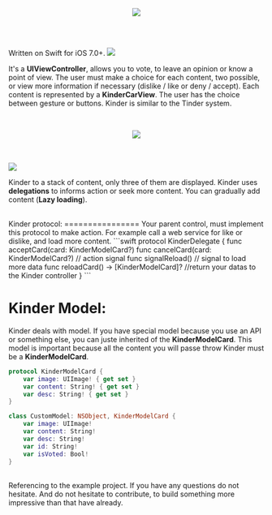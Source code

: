 <p align="center">
  <img src ="https://raw.githubusercontent.com/remirobert/Kinder/master/tindView/kinderBanner.png"/>
</p>
</br>
<br>


Written on Swift for iOS 7.0+.
<img src ="https://raw.githubusercontent.com/remirobert/Kinder/master/tindView/what.png"/>

It's a **UIViewController**, allows you to vote, to leave an opinion or know a point of view. The user must make a choice for each content, two possible, or view more information if necessary (dislike / like or deny / accept). Each content is represented by a **KinderCarView**.
The user has the choice between gesture or buttons.
Kinder is similar to the Tinder system. 

<br>
<p align="center">
  <img src ="https://raw.githubusercontent.com/remirobert/Kinder/master/tindView/animKinder.gif"/>
</p>
<br>
<br>

<img src ="https://raw.githubusercontent.com/remirobert/Kinder/master/tindView/how.png"/>

Kinder to a stack of content, only three of them are displayed.
Kinder uses **delegations** to informs action or seek more content.
You can gradually add content (**Lazy loading**).

<br>
Kinder protocol:
================
Your parent control, must implement this protocol to make action. For example call a web service for like or dislike, and load more content.
```swift
protocol KinderDelegate {
    func acceptCard(card: KinderModelCard?)
    func cancelCard(card: KinderModelCard?) // action signal
    func signalReload()                     // signal to load more data
    func reloadCard() -> [KinderModelCard]? //return your datas to the Kinder controller
}
```

<br>

Kinder Model:
=============
Kinder deals with model. If you have special model because you use an API or something else, you can juste inherited of the **KinderModelCard**. This model is important because all the content you will passe throw Kinder must be a **KinderModelCard**.
```swift
protocol KinderModelCard {
    var image: UIImage! { get set }
    var content: String! { get set }
    var desc: String! { get set }
}
```

```Swift
class CustomModel: NSObject, KinderModelCard {
    var image: UIImage!
    var content: String!
    var desc: String!
    var id: String!
    var isVoted: Bool!
}
```

<br>
Referencing to the example project.
If you have any questions do not hesitate.
And do not hesitate to contribute, to build something more impressive than that have already.
